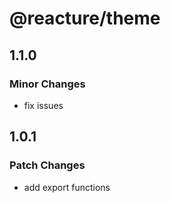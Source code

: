 # @reacture/theme

## 1.1.0

### Minor Changes

- fix issues

## 1.0.1

### Patch Changes

- add export functions

